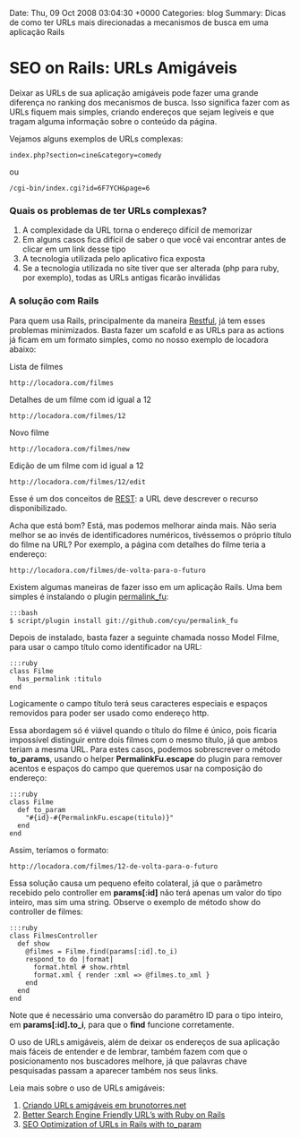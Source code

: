 Date: Thu, 09 Oct 2008 03:04:30 +0000
Categories: blog
Summary: Dicas de como ter URLs mais direcionadas a mecanismos de busca em uma aplicação Rails

# SEO on Rails: URLs Amigáveis


Deixar as URLs de sua aplicação amigáveis pode fazer uma grande diferença no ranking dos mecanismos de busca. Isso significa fazer com as URLs fiquem mais simples, criando endereços que sejam legíveis e que tragam alguma informação sobre o conteúdo da página.

Vejamos alguns exemplos de URLs complexas:

    index.php?section=cine&category=comedy

ou

    /cgi-bin/index.cgi?id=6F7YCH&page=6

### Quais os problemas de ter URLs complexas?

1. A complexidade da URL torna o endereço difícil de memorizar
2. Em alguns casos fica difícil de saber o que você vai encontrar antes de clicar em um link desse tipo
3. A tecnologia utilizada pelo aplicativo fica exposta
4. Se a tecnologia utilizada no site tiver que ser alterada (php para ruby, por exemplo), todas as URLs antigas ficarão inválidas


### A solução com Rails

Para quem usa Rails, principalmente da maneira [Restful][1], já tem esses problemas minimizados. Basta fazer um scafold e as URLs para as actions já ficam em um formato simples, como no nosso exemplo de locadora abaixo:

Lista de filmes

    http://locadora.com/filmes

Detalhes de um filme com id igual a 12

    http://locadora.com/filmes/12

Novo filme

    http://locadora.com/filmes/new

Edição de um filme com id igual a 12

    http://locadora.com/filmes/12/edit


Esse é um dos conceitos de [REST][2]: a URL deve descrever o recurso disponibilizado. 

Acha que está bom? Está, mas podemos melhorar ainda mais. Não seria melhor se ao invés de identificadores numéricos, tivéssemos o próprio título do filme na URL? Por exemplo, a página com detalhes do filme teria a endereço:

    http://locadora.com/filmes/de-volta-para-o-futuro

Existem algumas maneiras de fazer isso em um aplicação Rails. Uma bem simples é instalando o plugin [permalink_fu][3]:

    :::bash
    $ script/plugin install git://github.com/cyu/permalink_fu 


Depois de instalado, basta fazer a seguinte chamada nosso Model Filme, para usar o campo título como identificador na URL:

    :::ruby
    class Filme 
      has_permalink :titulo
    end


Logicamente o campo título terá seus caracteres especiais e espaços removidos para poder ser usado como endereço http.

Essa abordagem só é viável quando o título do filme é único, pois ficaria impossível distinguir entre dois filmes com o mesmo título, já que ambos teriam a mesma URL. Para estes casos, podemos sobrescrever o método **to_params**, usando o helper **PermalinkFu.escape** do plugin para remover acentos e espaços do campo que queremos usar na composição do endereço:

    :::ruby
    class Filme 
      def to_param
        "#{id}-#{PermalinkFu.escape(titulo)}"
      end
    end


Assim, teríamos o formato:

    http://locadora.com/filmes/12-de-volta-para-o-futuro

Essa solução causa um pequeno efeito colateral, já que o parâmetro recebido pelo controller em **params[:id]** não terá apenas um valor do tipo inteiro, mas sim uma string. Observe o exemplo de método show do controller de filmes:

    :::ruby
    class FilmesController 
      def show
        @filmes = Filme.find(params[:id].to_i)
        respond_to do |format|
          format.html # show.rhtml
          format.xml { render :xml => @filmes.to_xml }
        end
      end
    end


Note que é necessário uma conversão do paramêtro ID para o tipo inteiro, em **params[:id].to_i**, para que o **find** funcione corretamente.

O uso de URLs amigáveis, além de deixar os endereços de sua aplicação mais fáceis de entender e de lembrar, também fazem com que o posicionamento nos buscadores melhore, já que palavras chave pesquisadas passam a aparecer também nos seus links.

Leia mais sobre o uso de URLs amigáveis:

1. [Criando URLs amigáveis em brunotorres.net][4]
2. [Better Search Engine Friendly URL’s with Ruby on Rails][5]
3. [SEO Optimization of URLs in Rails with to_param][6]



[1]: http://www.brunocarvalho.com/02/06/2007/restful-ruby-on-rails/
[2]: http://pt.wikipedia.org/wiki/REST
[3]: http://github.com/technoweenie/permalink_fu
[4]: http://brunotorres.net/urls
[5]: http://www.tonyspencer.com/2007/02/04/better-search-engine-friendly-urls-with-ruby-on-rails/ (Better Search Engine Friendly URL’s with Ruby on Rails)
[6]: http://www.jroller.com/obie/entry/seo_optimization_of_urls_in

